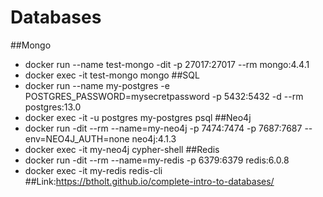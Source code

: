 # Databases
##Mongo
- docker run --name test-mongo -dit -p 27017:27017 --rm mongo:4.4.1
- docker exec -it test-mongo mongo
##SQL
- docker run --name my-postgres -e POSTGRES_PASSWORD=mysecretpassword -p 5432:5432 -d --rm postgres:13.0
- docker exec -it -u postgres my-postgres psql
##Neo4j
- docker run -dit --rm --name=my-neo4j -p 7474:7474 -p 7687:7687 --env=NEO4J_AUTH=none neo4j:4.1.3
- docker exec -it my-neo4j cypher-shell
##Redis
- docker run -dit --rm --name=my-redis -p 6379:6379 redis:6.0.8
- docker exec -it my-redis redis-cli
##Link:https://btholt.github.io/complete-intro-to-databases/
